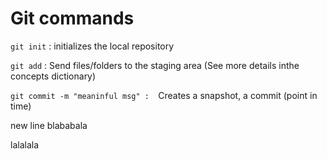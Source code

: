 # Git commands

`git init` : initializes the local repository

`git add` : Send files/folders to the staging area (See more details inthe concepts dictionary)

`git commit -m "meaninful msg" :  `Creates a snapshot, a commit (point in time)

new line
blababala


lalalala